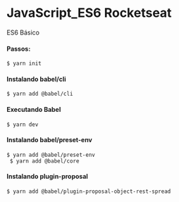 # JavaScript_ES6 Rocketseat
ES6 Básico

#### Passos:
``$ yarn init``

#### Instalando babel/cli
``$ yarn add @babel/cli``

#### Executando Babel
``$ yarn dev``

#### Instalando babel/preset-env
``$ yarn add @babel/preset-env``</br>``
$ yarn add @babel/core``

#### Instalando plugin-proposal
``$ yarn add @babel/plugin-proposal-object-rest-spread``


